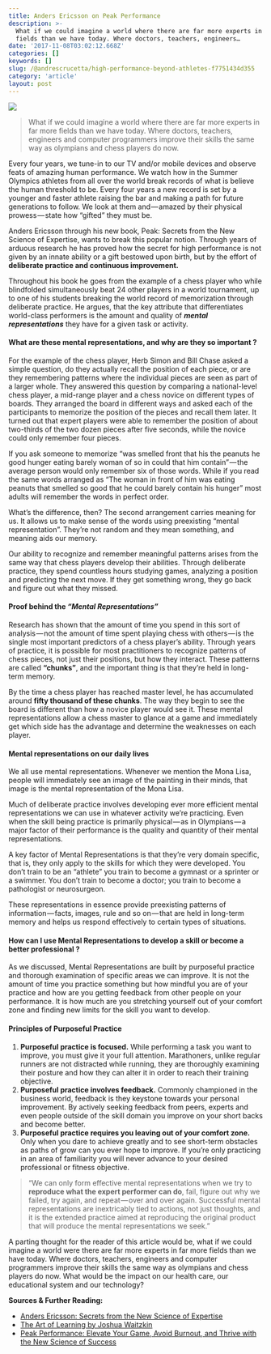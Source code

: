 ```yaml
---
title: Anders Ericsson on Peak Performance
description: >-
  What if we could imagine a world where there are far more experts in far more
  fields than we have today. Where doctors, teachers, engineers…
date: '2017-11-08T03:02:12.668Z'
categories: []
keywords: []
slug: /@andrescrucetta/high-performance-beyond-athletes-f7751434d355
category: 'article'
layout: post
---
```


![](/Users/andrescrucettanieto/Documents/GitHub/markdown-converter/posts/md_1672369357164/img/1__Hbx2uYKWRYjexKR6rfiO8A.png)

> What if we could imagine a world where there are far more experts in far more fields than we have today. Where doctors, teachers, engineers and computer programmers improve their skills the same way as olympians and chess players do now.

Every four years, we tune-in to our TV and/or mobile devices and observe feats of amazing human performance. We watch how in the Summer Olympics athletes from all over the world break records of what is believe the human threshold to be. Every four years a new record is set by a younger and faster athlete raising the bar and making a path for future generations to follow. We look at them and — amazed by their physical prowess — state how “gifted” they must be.

Anders Ericsson through his new book, Peak: Secrets from the New Science of Expertise, wants to break this popular notion. Through years of arduous research he has proved how the secret for high performance is not given by an innate ability or a gift bestowed upon birth, but by the effort of **deliberate practice and continuous improvement.**

Throughout his book he goes from the example of a chess player who while blindfolded simultaneously beat 24 other players in a world tournament, up to one of his students breaking the world record of memorization through deliberate practice. He argues, that the key attribute that differentiates world-class performers is the amount and quality of **_mental representations_** they have for a given task or activity.

#### What are these mental representations, and why are they so important ?

For the example of the chess player, Herb Simon and Bill Chase asked a simple question, do they actually recall the position of each piece, or are they remembering patterns where the individual pieces are seen as part of a larger whole. They answered this question by comparing a national-level chess player, a mid-range player and a chess novice on different types of boards. They arranged the board in different ways and asked each of the participants to memorize the position of the pieces and recall them later. It turned out that expert players were able to remember the position of about two-thirds of the two dozen pieces after five seconds, while the novice could only remember four pieces.

If you ask someone to memorize “was smelled front that his the peanuts he good hunger eating barely woman of so in could that him contain” — the average person would only remember six of those words. While if you read the same words arranged as “The woman in front of him was eating peanuts that smelled so good that he could barely contain his hunger” most adults will remember the words in perfect order.

What’s the difference, then? The second arrangement carries meaning for us. It allows us to make sense of the words using preexisting “mental representation”. They’re not random and they mean something, and meaning aids our memory.

Our ability to recognize and remember meaningful patterns arises from the same way that chess players develop their abilities. Through deliberate practice, they spend countless hours studying games, analyzing a position and predicting the next move. If they get something wrong, they go back and figure out what they missed.

#### Proof behind the _“Mental Representations”_

Research has shown that the amount of time you spend in this sort of analysis — not the amount of time spent playing chess with others — is the single most important predictors of a chess player’s ability. Through years of practice, it is possible for most practitioners to recognize patterns of chess pieces, not just their positions, but how they interact. These patterns are called **“chunks”**, and the important thing is that they’re held in long-term memory.

By the time a chess player has reached master level, he has accumulated around **fifty thousand of these chunks**. The way they begin to see the board is different than how a novice player would see it. These mental representations allow a chess master to glance at a game and immediately get which side has the advantage and determine the weaknesses on each player.

#### Mental representations on our daily lives

We all use mental representations. Whenever we mention the Mona Lisa, people will immediately see an image of the painting in their minds, that image is the mental representation of the Mona Lisa.

Much of deliberate practice involves developing ever more efficient mental representations we can use in whatever activity we’re practicing. Even when the skill being practice is primarily physical — as in Olympians — a major factor of their performance is the quality and quantity of their mental representations.

A key factor of Mental Representations is that they’re very domain specific, that is, they only apply to the skills for which they were developed. You don’t train to be an “athlete” you train to become a gymnast or a sprinter or a swimmer. You don’t train to become a doctor; you train to become a pathologist or neurosurgeon.

These representations in essence provide preexisting patterns of information — facts, images, rule and so on — that are held in long-term memory and helps us respond effectively to certain types of situations.

#### How can I use Mental Representations to develop a skill or become a better professional ?

As we discussed, Mental Representations are built by purposeful practice and thorough examination of specific areas we can improve. It is not the amount of time you practice something but how mindful you are of your practice and how are you getting feedback from other people on your performance. It is how much are you stretching yourself out of your comfort zone and finding new limits for the skill you want to develop.

#### Principles of Purposeful Practice

1.  **Purposeful practice is focused.** While performing a task you want to improve, you must give it your full attention. Marathoners, unlike regular runners are not distracted while running, they are thoroughly examining their posture and how they can alter it in order to reach their training objective.
2.  **Purposeful practice involves feedback.** Commonly championed in the business world, feedback is they keystone towards your personal improvement. By actively seeking feedback from peers, experts and even people outside of the skill domain you improve on your short backs and become better.
3.  **Purposeful practice requires you leaving out of your comfort zone.** Only when you dare to achieve greatly and to see short-term obstacles as paths of grow can you ever hope to improve. If you’re only practicing in an area of familiarity you will never advance to your desired professional or fitness objective.

> “We can only form effective mental representations when we try to **reproduce what the expert performer can do**, fail, figure out why we failed, try again, and repeat — over and over again. Successful mental representations are inextricably tied to actions, not just thoughts, and it is the extended practice aimed at reproducing the original product that will produce the mental representations we seek.”

A parting thought for the reader of this article would be, what if we could imagine a world were there are far more experts in far more fields than we have today. Where doctors, teachers, engineers and computer programmers improve their skills the same way as olympians and chess players do now. What would be the impact on our health care, our educational system and our technology?

**Sources & Further Reading:**

*   [Anders Ericsson: Secrets from the New Science of Expertise](https://www.google.com/url?sa=t&rct=j&q=&esrc=s&source=web&cd=1&cad=rja&uact=8&ved=0ahUKEwiPl4mqha7XAhUp7oMKHTYGBwoQFggmMAA&url=https%3A%2F%2Fwww.amazon.com%2FPeak-Secrets-New-Science-Expertise%2Fdp%2F1531864880&usg=AOvVaw1QDxk5Yo5fd72E8YlNGc8V)
*   [The Art of Learning by Joshua Waitzkin](https://www.google.com/url?sa=t&rct=j&q=&esrc=s&source=web&cd=2&cad=rja&uact=8&ved=0ahUKEwjBv9jEha7XAhWp7IMKHepqBRoQFggsMAE&url=https%3A%2F%2Fwww.amazon.com%2FArt-Learning-Journey-Optimal-Performance%2Fdp%2F0743277465&usg=AOvVaw2E5z6oYPwoOoBvM8MogHof)
*   [Peak Performance: Elevate Your Game, Avoid Burnout, and Thrive with the New Science of Success](https://www.amazon.com/Peak-Performance-Elevate-Burnout-Science/dp/162336793X)